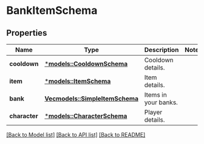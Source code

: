 # BankItemSchema

## Properties
Name | Type | Description | Notes
------------ | ------------- | ------------- | -------------
**cooldown** | [***models::CooldownSchema**](CooldownSchema.md) | Cooldown details. | 
**item** | [***models::ItemSchema**](ItemSchema.md) | Item details. | 
**bank** | [**Vec<models::SimpleItemSchema>**](SimpleItemSchema.md) | Items in your banks. | 
**character** | [***models::CharacterSchema**](CharacterSchema.md) | Player details. | 

[[Back to Model list]](../README.md#documentation-for-models) [[Back to API list]](../README.md#documentation-for-api-endpoints) [[Back to README]](../README.md)


